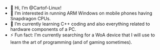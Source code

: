 - 👋 Hi, I’m @Cartof-Linux!
- 👀 I’m interested in running ARM Windows on mobile phones having Snapdragon CPUs.
- 🌱 I’m currently learning C++ coding and also everything related to hardware components of a PC.
- ⚡ Fun fact: I'm currently searching for a WoA device that I will use to learn the art of programming (and of gaming sometimes).

<!---
Cartof-Linux/Cartof-Linux is a ✨ special ✨ repository because its `README.md` (this file) appears on your GitHub profile.
You can click the Preview link to take a look at your changes.
--->

